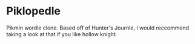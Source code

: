 # Piklopedle
Pikmin wordle clone. Based off of Hunter's Journle, I would reccommend taking a look at that if you like hollow knight.
